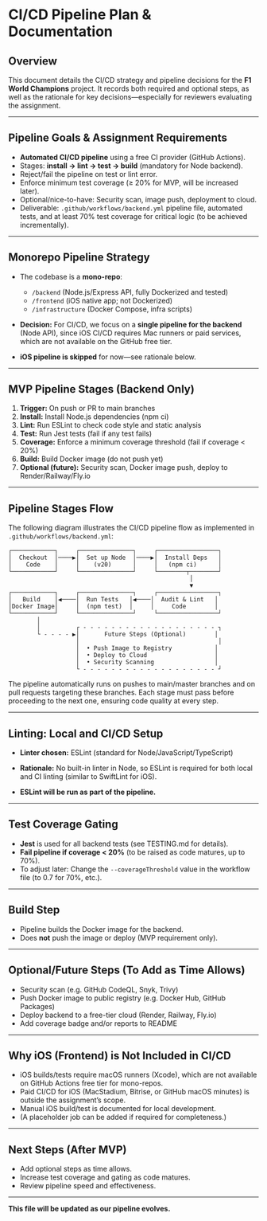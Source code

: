 # CI/CD Pipeline Plan & Documentation

## Overview

This document details the CI/CD strategy and pipeline decisions for the **F1 World Champions** project. It records both required and optional steps, as well as the rationale for key decisions—especially for reviewers evaluating the assignment.

---

## Pipeline Goals & Assignment Requirements

* **Automated CI/CD pipeline** using a free CI provider (GitHub Actions).
* Stages: **install → lint → test → build** (mandatory for Node backend).
* Reject/fail the pipeline on test or lint error.
* Enforce minimum test coverage (≥ 20% for MVP, will be increased later).
* Optional/nice-to-have: Security scan, image push, deployment to cloud.
* Deliverable: `.github/workflows/backend.yml` pipeline file, automated tests, and at least 70% test coverage for critical logic (to be achieved incrementally).

---

## Monorepo Pipeline Strategy

* The codebase is a **mono-repo**:

  * `/backend` (Node.js/Express API, fully Dockerized and tested)
  * `/frontend` (iOS native app; not Dockerized)
  * `/infrastructure` (Docker Compose, infra scripts)
* **Decision:** For CI/CD, we focus on a **single pipeline for the backend** (Node API), since iOS CI/CD requires Mac runners or paid services, which are not available on the GitHub free tier.
* **iOS pipeline is skipped** for now—see rationale below.

---

## MVP Pipeline Stages (Backend Only)

1. **Trigger:** On push or PR to main branches
2. **Install:** Install Node.js dependencies (npm ci)
3. **Lint:** Run ESLint to check code style and static analysis
4. **Test:** Run Jest tests (fail if any test fails)
5. **Coverage:** Enforce a minimum coverage threshold (fail if coverage < 20%)
6. **Build:** Build Docker image (do not push yet)
7. **Optional (future):** Security scan, Docker image push, deploy to Render/Railway/Fly.io

---

## Pipeline Stages Flow

The following diagram illustrates the CI/CD pipeline flow as implemented in `.github/workflows/backend.yml`:

```
┌────────────┐     ┌───────────────┐     ┌─────────────────┐
│  Checkout  │────▶│  Set up Node  │────▶│  Install Deps   │
│    Code    │     │    (v20)      │     │   (npm ci)      │
└────────────┘     └───────────────┘     └────────┬────────┘
                                                   │
                                                   ▼
┌────────────┐     ┌───────────────┐     ┌─────────────────┐
│   Build    │◀────│  Run Tests   │◀────│  Audit & Lint   │
│Docker Image│     │  (npm test)  │     │     Code        │
└────────────┘     └───────────────┘     └─────────────────┘
        │
        │          ┌ - - - - - - - - - - - - - - - - - - - ┐
        └ - - - - ▶│       Future Steps (Optional)        │
                   │                                       │
                   │  • Push Image to Registry            │
                   │  • Deploy to Cloud                   │
                   │  • Security Scanning                 │
                   └ - - - - - - - - - - - - - - - - - - - ┘
```

The pipeline automatically runs on pushes to main/master branches and on pull requests targeting these branches. Each stage must pass before proceeding to the next one, ensuring code quality at every step.

---

## Linting: Local and CI/CD Setup

* **Linter chosen:** ESLint (standard for Node/JavaScript/TypeScript)
* **Rationale:** No built-in linter in Node, so ESLint is required for both local and CI linting (similar to SwiftLint for iOS).

* **ESLint will be run as part of the pipeline.**

---

## Test Coverage Gating

* **Jest** is used for all backend tests (see TESTING.md for details).
* **Fail pipeline if coverage < 20%** (to be raised as code matures, up to 70%).
* To adjust later: Change the `--coverageThreshold` value in the workflow file (to 0.7 for 70%, etc.).

---

## Build Step

* Pipeline builds the Docker image for the backend.
* Does **not** push the image or deploy (MVP requirement only).

---

## Optional/Future Steps (To Add as Time Allows)

* Security scan (e.g. GitHub CodeQL, Snyk, Trivy)
* Push Docker image to public registry (e.g. Docker Hub, GitHub Packages)
* Deploy backend to a free-tier cloud (Render, Railway, Fly.io)
* Add coverage badge and/or reports to README

---

## Why iOS (Frontend) is Not Included in CI/CD

* iOS builds/tests require macOS runners (Xcode), which are not available on GitHub Actions free tier for mono-repos.
* Paid CI/CD for iOS (MacStadium, Bitrise, or GitHub macOS minutes) is outside the assignment’s scope.
* Manual iOS build/test is documented for local development.
* (A placeholder job can be added if required for completeness.)

---

## Next Steps (After MVP)

* Add optional steps as time allows.
* Increase test coverage and gating as code matures.
* Review pipeline speed and effectiveness.

---

**This file will be updated as our pipeline evolves.**
